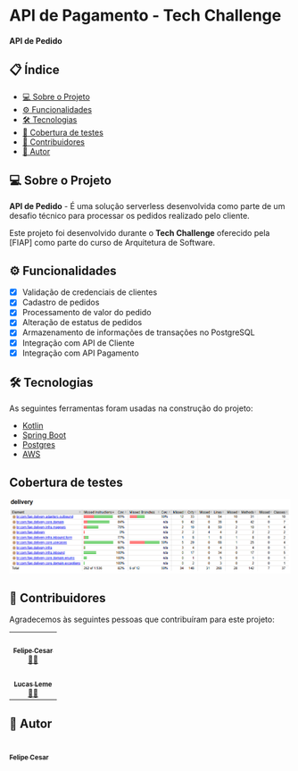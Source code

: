 # API de Pagamento - Tech Challenge

#### API de Pedido

## 📋 Índice 

  - [💻 Sobre o Projeto](#-sobre-o-projeto)
  - [⚙️ Funcionalidades](#️-funcionalidades)
  - [🛠 Tecnologias](#-tecnologias)
  - [🧪 Cobertura de testes](#cobertura-de-testes)
  - [👥 Contribuidores](#-contribuidores)
  - [🦸 Autor](#-autor)


## 💻 Sobre o Projeto

**API de Pedido** - É uma solução serverless desenvolvida como parte de um desafio técnico para processar os pedidos realizado pelo cliente.

Este projeto foi desenvolvido durante o **Tech Challenge** oferecido pela [FIAP] como parte do curso de Arquitetura de Software.

## ⚙️ Funcionalidades

- [x] Validação de credenciais de clientes
- [x] Cadastro de pedidos
- [x] Processamento de valor do pedido
- [x] Alteração de estatus de pedidos
- [x] Armazenamento de informações de transações no PostgreSQL
- [x] Integração com API de Cliente
- [x] Integração com API Pagamento

## 🛠 Tecnologias

As seguintes ferramentas foram usadas na construção do projeto:

- [Kotlin](https://kotlinlang.org/)
- [Spring Boot](https://spring.io/projects/spring-boot)
- [Postgres](https://www.postgresql.org/)
- [AWS](https://aws.amazon.com/)

## Cobertura de testes

![Coverage.png](/Coverage.png)

## 👥 Contribuidores

Agradecemos às seguintes pessoas que contribuíram para este projeto:

<table>
  <tr>
    <td align="center"><a href="https://github.com/gabriel-gsilva"><img style="border-radius: 50%;" src="https://avatars.githubusercontent.com/u/seu-id?v=4" width="100px;" alt=""/><br /><sub><b>Felipe Cesar</b></sub></a><br /><a href="https://github.com/FeCesar" title="Desenvolvedor">👨‍💻</a></td>
  </tr>
    <tr>
    <td align="center"><a href="https://github.com/gabriel-gsilva"><img style="border-radius: 50%;" src="https://avatars.githubusercontent.com/u/seu-id?v=4" width="100px;" alt=""/><br /><sub><b>Lucas Leme</b></sub></a><br /><a href="https://github.com/LucasLemeCF" title="Desenvolvedor">👨‍💻</a></td>
  </tr>
</table>

## 🦸 Autor

<a href="https://github.com/FeCesar">
 <img style="border-radius: 50%;" src="https://avatars.githubusercontent.com/u/seu-id?v=4" width="100px;" alt=""/>
 <br />
 <sub><b>Felipe Cesar</b></sub></a>
 <br />
